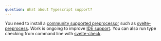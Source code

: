```yaml
---
question: What about Typescript support?
---
```


You need to install a [community supported preprocessor](https://github.com/sveltejs/integrations#preprocessors) such as [svelte-preprocess](https://github.com/kaisermann/svelte-preprocess). Work is ongoing to improve [IDE support](https://github.com/sveltejs/language-tools/issues/83). You can also run type checking from command line with [svelte-check](https://www.npmjs.com/package/svelte-check).
